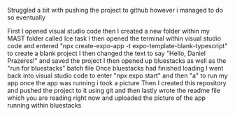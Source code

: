 Struggled a bit with pushing the project to github however i managed to do so eventually

First I opened visual studio code 
then I created a new folder within my MAST folder called Ice task
I then opened the terminal within visual studio code and entered "npx create-expo-app -t expo-template-blank-typescript" to create a blank project
I then changed the text to say "Hello, Daniel Prazeres!" and saved the project
I then opened up bluestacks as well as the "run for bluestacks" batch file
Once bluestacks had finished loading I went back into visual studio code to enter "npx expo start" and then "a" to run my app
once the app was running i took a picture 
Then I created this repository and pushed the project to it using git 
and then lastly wrote the readme file which you are reading right now and uploaded the picture of the app running within bluestacks
